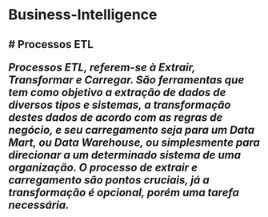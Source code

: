 # Business-Intelligence

<h2># Processos ETL

*Processos ETL, referem-se à Extrair, Transformar e Carregar.
São ferramentas que tem como objetivo a extração de dados de diversos tipos e sistemas,
a transformação destes dados de acordo com as regras de negócio, e seu carregamento seja para um Data Mart, 
ou Data Warehouse, ou simplesmente para direcionar a um determinado sistema de uma organização. 
O processo de extrair e carregamento são pontos cruciais, já a transformação é opcional, porém uma tarefa necessária.*
